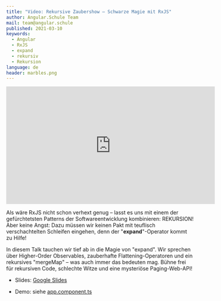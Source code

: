 ```yaml
---
title: "Video: Rekursive Zaubershow – Schwarze Magie mit RxJS"
author: Angular.Schule Team
mail: team@angular.schule
published: 2021-03-10
keywords:
  - Angular
  - RxJS
  - expand
  - rekursiv
  - Rekursion
language: de
header: marbles.png
---
```


<div class="video-container"><iframe width="560" height="315" src="https://www.youtube-nocookie.com/embed/78bfWXlNI7s" frameborder="0" allow="accelerometer; autoplay; clipboard-write; encrypted-media; gyroscope; picture-in-picture" allowfullscreen title="YouTube-Video"></iframe></div>

Als wäre RxJS nicht schon verhext genug – lasst es uns mit einem der gefürchtetsten Patterns der Softwareentwicklung kombinieren: REKURSION! Aber keine Angst: Dazu müssen wir keinen Pakt mit teuflisch verschachtelten Schleifen eingehen, denn der "**expand**"-Operator kommt zu Hilfe!

In diesem Talk tauchen wir tief ab in die Magie von "expand". Wir sprechen über Higher-Order Observables, zauberhafte Flattening-Operatoren und ein rekursives "mergeMap" – was auch immer das bedeuten mag. Bühne frei für rekursiven Code, schlechte Witze und eine mysteriöse Paging-Web-API!

* Slides: [Google Slides](https://docs.google.com/presentation/d/1pqPajqDdl1jYVq6JmgEgzMW4zaVOXXHVhJAJBbZcUZ0/edit?usp=sharing)

* Demo: siehe [app.component.ts](https://github.com/angular-schule/recursion-playground/blob/master/src/app/app.component.ts)
